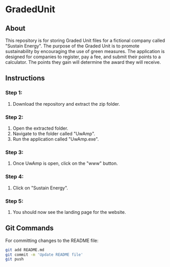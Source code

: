 # GradedUnit

## About

This repository is for storing Graded Unit files for a fictional company called "Sustain Energy". The purpose of the Graded Unit is to promote sustainability by encouraging the use of green measures. The application is designed for companies to register, pay a fee, and submit their points to a calculator. The points they gain will determine the award they will receive.

## Instructions

### Step 1: 
1. Download the repository and extract the zip folder.

### Step 2:
1. Open the extracted folder.
2. Navigate to the folder called "UwAmp".
3. Run the application called "UwAmp.exe".

### Step 3:
1. Once UwAmp is open, click on the "www" button.

### Step 4:
1. Click on "Sustain Energy".

### Step 5:
1. You should now see the landing page for the website.

## Git Commands

For committing changes to the README file:
```bash
git add README.md
git commit -m 'Update README file'
git push
